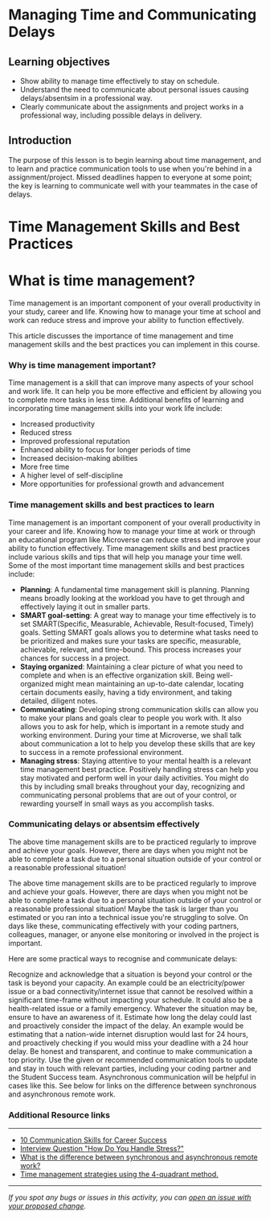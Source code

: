 # Managing Time and Communicating Delays

## Learning objectives

- Show ability to manage time effectively to stay on schedule.
- Understand the need to communicate about personal issues causing delays/absentsim in a professional way.
- Clearly communicate about the assignments and project works in a professional way, including possible delays in delivery.

## Introduction

The purpose of this lesson is to begin learning about time management, and to learn and practice communication tools to use when you're behind in a assignment/project. Missed deadlines happen to everyone at some point; the key is learning to communicate well with your teammates in the case of delays.

# Time Management Skills and Best Practices

# What is time management?

Time management is an important component of your overall productivity in your study, career and life. Knowing how to manage your time at school and work can reduce stress and improve your ability to function effectively. 

This article discusses the importance of time management and time management skills and the best practices you can implement in this course.


### Why is time management important?

Time management is a skill that can improve many aspects of your school and work life. It can help you be more effective and efficient by allowing you to complete more tasks in less time. Additional benefits of learning and incorporating time management skills into your work life include:

- Increased productivity
- Reduced stress
- Improved professional reputation
- Enhanced ability to focus for longer periods of time
- Increased decision-making abilities
- More free time
- A higher level of self-discipline
- More opportunities for professional growth and advancement

### Time management skills and best practices to learn

Time management is an important component of your overall productivity in your career and life. 
Knowing how to manage your time at work or through an educational program like Microverse can reduce stress and improve your ability to function effectively. 
Time management skills and best practices include various skills and tips that will help you manage your time well. 
Some of the most important time management skills and best practices include: 

- **Planning**: A fundamental time management skill is planning. Planning means broadly looking at the workload you have to get through and effectively laying it out in smaller parts.
- **SMART goal-setting**: A great way to manage your time effectively is to set SMART(Specific, Measurable, Achievable, Result-focused, Timely) goals. Setting SMART goals allows you to determine what tasks need to be prioritized and makes sure your tasks are specific, measurable, achievable, relevant, and time-bound. This process increases your chances for success in a project.
- **Staying organized**: Maintaining a clear picture of what you need to complete and when is an effective organization skill. Being well-organized might mean maintaining an up-to-date calendar, locating certain documents easily, having a tidy environment, and taking detailed, diligent notes.
- **Communicating**: Developing strong communication skills can allow you to make your plans and goals clear to people you work with. It also allows you to ask for help, which is important in a remote study and working environment. During your time at Microverse, we shall talk about communication a lot to help you develop these skills that are key to success in a remote professional environment.
- **Managing stress**: Staying attentive to your mental health is a relevant time management best practice. Positively handling stress can help you stay motivated and perform well in your daily activities. You might do this by including small breaks throughout your day, recognizing and communicating personal problems that are out of your control, or rewarding yourself in small ways as you accomplish tasks.

### Communicating delays or absentsim effectively

The above time management skills are to be practiced regularly to improve and achieve your goals. 
However, there are days when you might not be able to complete a task due to a personal situation outside of your control or a reasonable professional situation! 

The above time management skills are to be practiced regularly to improve and achieve your goals. However, there are days when you might not be able to complete a task due to a personal situation outside of your control or a reasonable professional situation! Maybe the task is larger than you estimated or you ran into a technical issue you're struggling to solve. On days like these, communicating effectively with your coding partners, colleagues, manager, or anyone else monitoring or involved in the project is important.

Here are some practical ways to recognise and communicate delays:

Recognize and acknowledge that a situation is beyond your control or the task is beyond your capacity. An example could be an electricity/power issue or a bad connectivity/internet issue that cannot be resolved within a significant time-frame without impacting your schedule. It could also be a health-related issue or a family emergency. Whatever the situation may be, ensure to have an awareness of it.
Estimate how long the delay could last and proactively consider the impact of the delay. An example would be estimating that a nation-wide internet disruption would last for 24 hours, and proactively checking if you would miss your deadline with a 24 hour delay.
Be honest and transparent, and continue to make communication a top priority. Use the given or recommended communication tools to update and stay in touch with relevant parties, including your coding partner and the Student Success team. Asynchronous communication will be helpful in cases like this. See below for links on the difference between synchronous and asynchronous remote work.


### Additional Resource links

---

- [10 Communication Skills for Career Success](https://www.indeed.com/career-advice/resumes-cover-letters/communication-skills)
- [Interview Question "How Do You Handle Stress?"](https://www.indeed.com/career-advice/interviewing/interview-question-how-do-you-handle-stress)
- [What is the difference between synchronous and asynchronous remote work?](https://microverse.zendesk.com/hc/en-us/articles/360052011513-What-is-the-difference-between-synchronous-and-asynchronous-remote-work-)
- [Time management strategies using the 4-quadrant method.](https://appfluence.com/productivity/time-management-strategies-for-busy-people-using-the-4-quadrant-method/)


------

_If you spot any bugs or issues in this activity, you can [open an issue with your proposed change](https://github.com/microverseinc/curriculum-transversal-skills/blob/main/git-github/articles/open_issue.md)._
